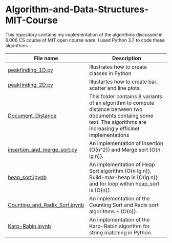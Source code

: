 # Algorithm-and-Data-Structures-MIT-Course
This repository contains my implementation of the algorithms discussed in 6.006 CS course of MIT open course ware. I used Python 3.7 to code these algorithms.  

| **File name** | **Description** |
| ------------- | ------------- |
| [peakfinding_1D.py](https://github.com/neerajkumarvaid/Algorithms-and-Data-Structures/blob/master/peakfinding_1D.py) | Illustrates how to create classes in Python  |
| [peakfinding_2D.py](https://github.com/neerajkumarvaid/Algorithms-and-Data-Structures/blob/master/peakfinding_2D.py) | Illustartes how to create bar, scatter and line plots. |
| [Document_Distance](https://github.com/neerajkumarvaid/Algorithms-and-Data-Structures/tree/master/Document_Distance) | This folder contains 8 variants of an algorithm to compute distance between two documents containg some text. The algorithms are increasingly efficinet implementations|
| [insertion_and_merge_sort.py](https://github.com/neerajkumarvaid/Algorithms-and-Data-Structures/tree/master/insertion_and_merge_sort.py) | An implementation of Insertion {O(n^2)} and Merge sort {O(n lg n)}.|
| [heap_sort.ipynb](https://github.com/neerajkumarvaid/Algorithms-and-Data-Structures/tree/master/heap_sort.ipynb) | An implementation of Heap Sort algorithm {O(n lg n)}, Build-max-heap is {O(lg n)} and for loop within heap_sort is {O(n)}.|
| [Counting_and_Radix_Sort.ipynb](https://github.com/neerajkumarvaid/Algorithms-and-Data-Structures/tree/master/Counting_and_Radix_Sort.ipynb) | An implementation of the Counting Sort and Radix sort algorithms ~ {O(n)}.|
| [Karp-Rabin.ipynb](https://github.com/neerajkumarvaid/Algorithms-and-Data-Structures/tree/master/Karp-Rabin.ipynb) | An implementation of the Karp-Rabin algorithm for string matching in Python.|
  
